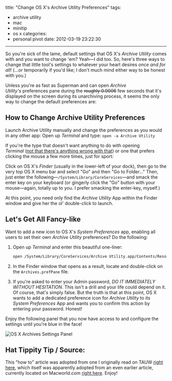 title: "Change OS X's Archive Utility Preferences"
tags:
  - archive utility
  - mac
  - minitip
  - os x
categories:
  - personal pivot
date: 2012-03-19 23:22:30
---

So you're sick of the lame, default settings that OS X's _Archive Utility_ comes with and you want to change 'em? Yeah—I did too. So, here's three ways to change that little tool's settings to whatever your heart desires _once and for all_! (...or temporarily if you'd like; I don't much mind either way to be honest with you.)

Unless you're as fast as Superman and can open _Archive Utility's_ preferences pane during the ~~roughly 0.0006~~ few seconds that it's displayed on the screen during its unarchiving process, it seems the only way to change the default preferences are:

## How to Change Archive Utility Preferences
Launch Archive Utility manually and change the preferences as you would in any other app:
Open up _Terminal_ and type: `open -a Archive Utility`

If you're the type that doesn't want anything to do with opening _Terminal_ ([not that there's anything wrong with that](http://www.youtube.com/watch?v=GZPcGapl2dM "Origin of the phrase, &quot;Not that there")) or one that prefers clicking the mouse a few more times, just for sport:

Click on OS X's _Finder_ (usually in the lower-left of your dock), then go to the very top OS X menu bar and select "Go" and then "Go to Folder..." Then, just enter the following—`/System/Library/CoreServices`—and smack the enter key on your keyboard (or gingerly click the "Go" button with your mouse—again, totally up to you. I prefer smacking the enter-key, myself.)

At this point, you need only find the _Archive Utility_ App within the Finder window and give her the ol' double-click to launch.

## Let's Get All Fancy-like
Want to add a new icon to OS X's _System Preferences_ app, enabling all users to set their own _Archive Utility_ preferences? Do the following:

1. Open up _Terminal_ and enter this beautiful one-liner:
    ```bash
    open /System/Library/CoreServices/Archive Utility.app/Contents/Resources/
    ```

2. In the Finder window that opens as a result, locate and double-click on the `Archives.prefPane` file.
3. If you're asked to enter your Admin password, _DO IT IMMEDIATELY WITHOUT HESITATION_. This isn't a drill and your life could depend on it. Of course, that's simply false. But the truth is that at this point, OS X wants to add a dedicated preference icon for _Archive Utility_ to its _System Preferences_ App and wants you to confirm this action by entering your password. Honest!

Enjoy the following panel that you now have access to and configure the settings until you're blue in the face!

![OS X Archives Settings Panel](//cdn.cardoni.net.global.prod.fastly.net/media/os_x_archive_utility_preferences_panel.png "OS X Archives Settings Panel")

## Hat Tippity Tip / Source:
This "how to" article was adopted from one I originally read on TAUW [right here](http://www.tuaw.com/2010/10/21/mac-101-use-archive-utility-preferences-for-control-over-archiv/ "Mac 101: Use Archive Utility preferences for control over archives (by  TJ Luoma)"), which itself was apparently adopted from an even earlier article, currently located on Macworld.com [right here](http://hints.macworld.com/article.php?story=20071028161249238 "http://hints.macworld.com/article.php?story=20071028161249238 (by JoolsG4)"). Enjoy!